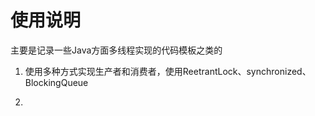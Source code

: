 # 使用说明
主要是记录一些Java方面多线程实现的代码模板之类的

1. 使用多种方式实现生产者和消费者，使用ReetrantLock、synchronized、BlockingQueue


2. 